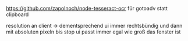 https://github.com/zapolnoch/node-tesseract-ocr
für gotoadv statt clipboard

resolution an client -> dementsprechend ui
immer rechtsbündig und dann mit absoluten pixeln bis stop
ui passt immer egal wie groß das fenster ist
